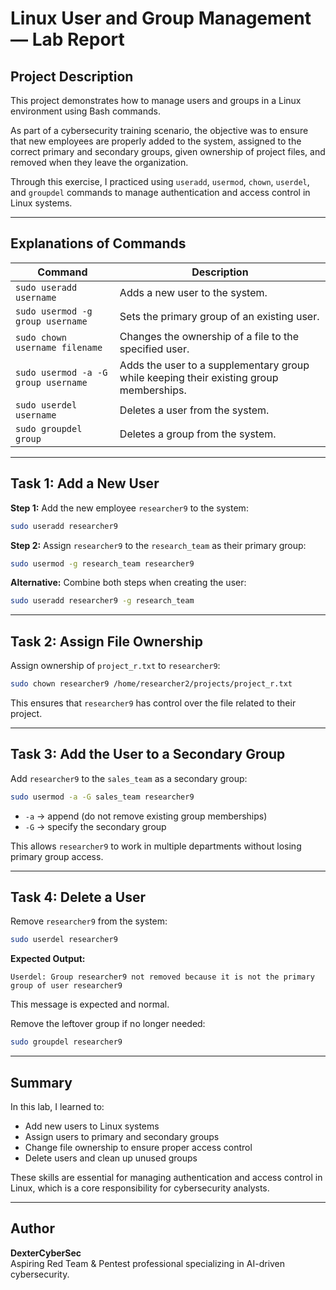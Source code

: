 # Linux User and Group Management — Lab Report

## Project Description
This project demonstrates how to manage users and groups in a Linux environment using Bash commands.

As part of a cybersecurity training scenario, the objective was to ensure that new employees are properly added to the system, assigned to the correct primary and secondary groups, given ownership of project files, and removed when they leave the organization.

Through this exercise, I practiced using `useradd`, `usermod`, `chown`, `userdel`, and `groupdel` commands to manage authentication and access control in Linux systems.

---

## Explanations of Commands

| Command | Description |
|----------|--------------|
| `sudo useradd username` | Adds a new user to the system. |
| `sudo usermod -g group username` | Sets the primary group of an existing user. |
| `sudo chown username filename` | Changes the ownership of a file to the specified user. |
| `sudo usermod -a -G group username` | Adds the user to a supplementary group while keeping their existing group memberships. |
| `sudo userdel username` | Deletes a user from the system. |
| `sudo groupdel group` | Deletes a group from the system. |

---

## Task 1: Add a New User

**Step 1:** Add the new employee `researcher9` to the system:

```bash
sudo useradd researcher9
```

**Step 2:** Assign `researcher9` to the `research_team` as their primary group:

```bash
sudo usermod -g research_team researcher9
```

**Alternative:** Combine both steps when creating the user:

```bash
sudo useradd researcher9 -g research_team
```

---

## Task 2: Assign File Ownership

Assign ownership of `project_r.txt` to `researcher9`:

```bash
sudo chown researcher9 /home/researcher2/projects/project_r.txt
```

This ensures that `researcher9` has control over the file related to their project.

---

## Task 3: Add the User to a Secondary Group

Add `researcher9` to the `sales_team` as a secondary group:

```bash
sudo usermod -a -G sales_team researcher9
```

- `-a` → append (do not remove existing group memberships)  
- `-G` → specify the secondary group  

This allows `researcher9` to work in multiple departments without losing primary group access.

---

## Task 4: Delete a User

Remove `researcher9` from the system:

```bash
sudo userdel researcher9
```

**Expected Output:**
```
Userdel: Group researcher9 not removed because it is not the primary group of user researcher9
```

This message is expected and normal.

Remove the leftover group if no longer needed:

```bash
sudo groupdel researcher9
```

---

## Summary

In this lab, I learned to:

- Add new users to Linux systems  
- Assign users to primary and secondary groups  
- Change file ownership to ensure proper access control  
- Delete users and clean up unused groups  

These skills are essential for managing authentication and access control in Linux, which is a core responsibility for cybersecurity analysts.

---

## Author
**DexterCyberSec**  
Aspiring Red Team & Pentest professional specializing in AI-driven cybersecurity.
